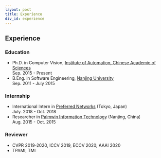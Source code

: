 ```yaml
---
layout: post
title: Experience
div_id: experience
---
```


## Experience
### Education
* Ph.D. in Computer Vision, [Institute of Automation, Chinese Academic of Sciences](http://english.ia.cas.cn/)  
Sep. 2015 - Present
* B.Eng. in Software Engineering, [Nanjing University](https://www.nju.edu.cn/EN/)  
Sep. 2011 - July 2015

### Internship
* International Intern in [Preferred Networks](https://www.preferred-networks.jp/en/) (Tokyo, Japan)   
July. 2018 - Oct. 2018
* Researcher in [Palmwin Information Technology](http://www.chatgame.me/) (Nanjing, China)   
Aug. 2015 - Oct. 2015

### Reviewer
* CVPR 2019-2020, ICCV 2019, ECCV 2020, AAAI 2020
* TPAMI, TMI
